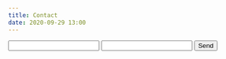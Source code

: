 ```yaml
---
title: Contact
date: 2020-09-29 13:00
---
```


<form action="https://formspree.io/moqpvnen" method="POST">
  <input type="text" name="name">
  <input type="email" name="_replyto">
  <input type="submit" value="Send">
</form>